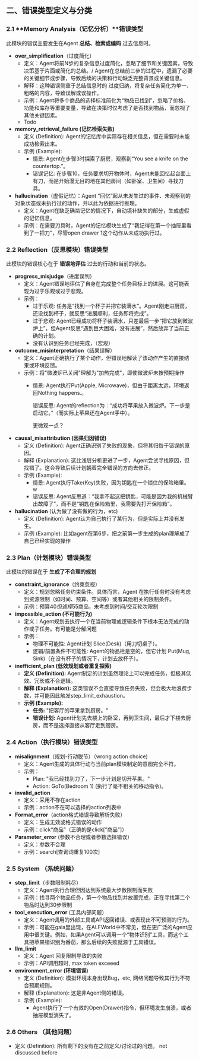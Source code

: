 ## 二、错误类型定义与分类

### 2.1 **Memory Analysis（记忆分析）**错误类型

此模块的错误主要发生在Agent **总结、检索或编码** 过去信息时。

- **over_simplification**（过度简化）
    - 定义：Agent将前N步的复杂信息过度简化，忽略了细节和关键因素，导致决策基于片面或简化的总结。/ Agent在总结前三步的过程中，遗漏了必要的关键细节或步骤，导致后续的决策和行动缺乏完整背景或关键信息。
    - 解释：这种错误侧重于总结信息时的 过度归纳，将复杂任务简化为单一、粗略的内容，导致误解或误操作。
    - 示例：Agent将多个商品的选择标准简化为“物品已找到”，忽略了价格、功能和库存等重要变量，导致在决策时仅考虑了是否找到物品，而忽视了其他关键因素。
    - Todo
- **memory_retrieval_failure (记忆检索失败)**
    - 定义 (Definition): Agent的记忆库中实际存在相关信息，但在需要时未能成功检索出来。
    - 示例 (Example):
        - 情景: Agent在步骤3时探索了厨房，观察到“You see a knife on the countertop.”。
        - 错误记忆: 在步骤10，任务要求切开物体时，Agent未能回忆起台面上有刀，而是开始漫无目的地在其他房间（如卧室、卫生间）寻找刀具。
- **hallucination**（虚假记忆）：Agent “回忆”起从未发生过的事件、未观察到的对象状态或未执行过的动作，并以此为依据进行推理。
    - 定义：Agent在缺乏确凿记忆的情况下，自动填补缺失的部分，生成虚假的记忆信息。
    - 示例：在需要刀具时，Agent的记忆模块生成了“我记得在第一个抽屉里看到了一把刀”，尽管open drawer 1这个动作从未成功执行过。

### 2.2 Reflection（反思模块）错误类型

此模块的错误核心在于 **错误地评估** 过去的行动和当前的状态。

- **progress_misjudge**（进度误判）
    - 定义：Agent错误地评估了自身在完成整个任务目标上的进展。这可能表现为过于乐观或过于悲观。
    - 示例：
        - 过于乐观: 任务是“找到一个杯子并把它装满水”。Agent刚走进厨房，还没找到杯子，就反思“进展顺利，任务即将完成”。
        - 过于悲观: Agent已经成功将杯子装满水，只差最后一步“把它放到微波炉上”，但Agent反思“遇到巨大困难，没有进展”，然后放弃了当前正确的计划。
        - 没有认识到任务已经完成，（宏观）
- **outcome_misinterpretation**（结果误解）
    - 定义：Agent正确执行了某个动作，但错误地解读了该动作产生的直接结果或环境反馈。
    - 示例：将"微波炉已关闭"理解为"加热完成"，即使微波炉未按预期操作
        - 情景: Agent执行Put(Apple, Microwave)，但由于距离太远，环境返回Nothing happens.。
            
            错误反思: Agent的reflection为：“成功将苹果放入微波炉。下一步是启动它。”（而实际上苹果还在Agent手中）。
            
            更微观一点？
- **causal_misattribution (因果归因错误)**
    - 定义 (Definition): Agent正确识别了失败的现象，但将其归咎于错误的原因。
    - 解释 (Explanation): 这比浅层分析更进了一步，Agent尝试寻找原因，但找错了。这会导致后续计划朝着完全错误的方向去修正。
    - 示例 (Example):
        - 情景: Agent执行Take(Key)失败，因为钥匙在一个锁住的保险箱里。w
        - 错误反思: Agent反思道：“我拿不起这把钥匙，可能是因为我的机械臂出故障了”，而不是“钥匙在保险箱里，我需要先打开保险箱”。
- **hallucination** (认为做了没有做的行为，etc)
    - 定义 (Definition): Agent认为自己执行了某行为，但是实际上并没有发生。
    - 示例 (Example): 比如agent在第6步，把之前第一步生成的plan理解成了自己已经实现的操作

### 2.3 Plan（计划模块）错误类型

此模块的错误在于 **生成了不合理的规划**

- **constraint_ignorance**（约束忽视）
    - 定义：规划忽略任务约束条件。具体而言，Agent 在执行任务时没有考虑到资源限制（如时间、预算、空间等）或者其他相关的限制条件。
    - 示例：预算$40但选择$55商品，未考虑到时间/交互轮次限制
- **impossible_action (不可能行为)**
    - 定义：Agent规划去执行一个在当前物理或逻辑条件下根本无法完成的动作或子任务。有可能是分解问题
    - 示例：
        - 物理不可能性: Agent计划 Slice(Desk)（用刀切桌子）。
        - 逻辑/前置条件不可能性: Agent的物品栏是空的，但它计划 Put(Mug, Sink)（在没有杯子的情况下，计划去放杯子）。
- **inefficient_plan (低效规划或者重复探索)**
    - **定义 (Definition):** Agent制定的计划虽然理论上可以完成任务，但极其低效、冗长或不合逻辑。
    - **解释 (Explanation):** 这类错误不会直接导致任务失败，但会极大地浪费步数，并可能因此触发step_limit_exhaustion。
    - **示例 (Example):**
        - **任务:** "把客厅的苹果拿到厨房。"
        - **错误计划:** Agent计划先去楼上的卧室，再到卫生间，最后才下楼去厨房，而不是选择直接从客厅走到厨房。

### 2.4 Action（执行模块）错误类型

- **misalignment**（规划-行动脱节）（wrong action choice)
    - 定义：Agent生成的具体行动与当前plan模块制定的意图完全不符。
    - 示例：
        - Plan: "我已经找到刀了，下一步计划是切开苹果。"
        - Action: <action>GoTo(Bedroom 1)</action> (执行了毫不相关的移动指令)。
- **invalid_action**
    - 定义：采用不存在action
    - 示例：action不在可以选择的action列表中
- **Format_error**（action格式错误导致解析失败）
    - 定义：生成无效或格式错误的动作
    - 示例：click“商品”（正确的是click[”商品”]）
- **Parameter_error** (参数不合理或者参数选择错误）
    - 定义：参数不合理
    - 示例：search[查询词重复100次]

### 2.5 System （系统问题）

- **step_limit**（步数限制耗尽）
    - 定义：Agent执行合理但因达到系统最大步数限制而失败
    - 示例：找寻两个物品任务，第一个物品找到并放置完成，正在寻找第二个物品时达到30步限制
- **tool_execution_error** (工具内部问题）
    - 定义：Agent调用的外部工具或API返回错误、或表现出不可预测的行为。
    - 示例：可能在gaia里出现，在ALFWorld中不常见，但在更广泛的Agent应用中很关键。例如，如果Agent可以调用一个“物体识别”工具，而这个工具把苹果错识别为番茄，那么后续的失败就源于工具错误。
- **llm_limit**
    - 定义：Agent 回复限制导致的失败
    - 示例：API调用超时, max token exceeed
- **environment_error (环境错误)**
    - 定义 (Definition): 模拟环境本身出现Bug，etc, 网络问题导致其行为不符合预期规则。
    - 解释 (Explanation): 这是非Agent侧的错误。
    - 示例 (Example):
        - Agent执行了一个有效的Open(Drawer)指令，但环境发生崩溃，或者抽屉模型消失了。

### 2.6 Others （其他问题）
- 定义 (Definition): 所有剩下的没有在之前定义/讨论过的问题。
not discussed before